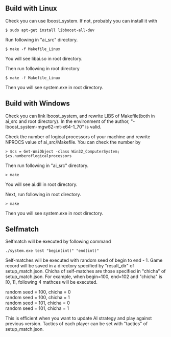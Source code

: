 ## Build with Linux
Check you can use lboost_system.
If not, probably you can install it with

```$ sudo apt-get install libboost-all-dev```

Run following in "ai_src" directory.

```$ make -f Makefile_Linux```

You will see libai.so in root directory.

Then run following in root directory

```$ make -f Makefile_Linux```

Then you will see system.exe in root directory.  

## Build with Windows
Check you can link lboost_system, and rewrite LIBS of Makefile(both in ai_src and root directory).
In the environment of the author, "-lboost_system-mgw62-mt-x64-1_70" is valid.

Check the number of logical processors of your machine and rewrite NPROCS value of ai_src/Makefile.
You can check the number by

```> $cs = Get-WmiObject -class Win32_ComputerSystem; $cs.numberoflogicalprocessors```

Then run following in "ai_src" directory.

```> make```

You will see ai.dll in root directory.

Next, run following in root directory.

```> make```

Then you will see system.exe in root directory.

## Selfmatch
Selfmatch will be executed by following command

```./system.exe test "begin(int)" "end(int)"```

Self-matches will be executed with random seed of begin to end - 1.
Game record will be saved in a directory specified by "result_dir" of setup_match.json.
Chicha of self-matches are those specified in "chicha" of setup_match.json.
For example, when begin=100, end=102 and "chicha" is [0, 1], following 4 mathces will be executed.

random seed = 100, chicha = 0  
random seed = 100, chicha = 1  
random seed = 101, chicha = 0  
random seed = 101, chicha = 1  

This is efficient when you want to update AI strategy and play against previous version.
Tactics of each player can be set with "tactics" of setup_match.json.

